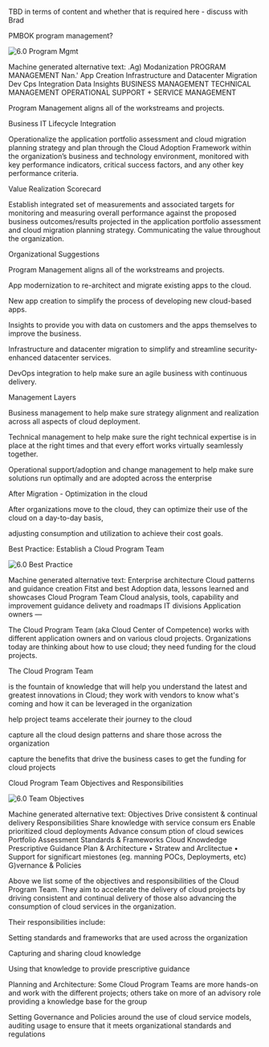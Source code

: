 TBD in terms of content and whether that is required here - discuss with Brad 

 

PMBOK program management? 

![6.0 Program Mgmt](https://github.com/alvarovitta/Workload/blob/master/images/6.0%20Program%20Mgmt.emf) 

Machine generated alternative text:
.Ag) Modanization 
PROGRAM MANAGEMENT 
Nan.' App Creation 
Infrastructure and 
Datacenter Migration 
Dev Cps 
Integration 
Data Insights 
BUSINESS MANAGEMENT 
TECHNICAL MANAGEMENT 
OPERATIONAL SUPPORT + SERVICE MANAGEMENT 
 

Program Management aligns all of the workstreams and projects. 

 

Business IT Lifecycle Integration 

 

Operationalize the application portfolio assessment and cloud migration planning strategy and plan through the Cloud Adoption Framework within the organization’s business and technology environment, monitored with key performance indicators, critical success factors, and any other key performance criteria. 

 

Value Realization Scorecard 

 

Establish integrated set of measurements and associated targets for monitoring and measuring overall performance against the proposed business outcomes/results projected in the application portfolio assessment and cloud migration planning strategy. Communicating the value throughout the organization. 

Organizational Suggestions 

 

 

Program Management aligns all of the workstreams and projects. 

 

App modernization to re-architect and migrate existing apps to the cloud. 

New app creation to simplify the process of developing new cloud-based apps. 

Insights to provide you with data on customers and the apps themselves to improve the business. 

Infrastructure and datacenter migration to simplify and streamline security-enhanced datacenter services. 

DevOps integration to help make sure an agile business with continuous delivery. 

 

Management Layers 

 

Business management to help make sure strategy alignment and realization across all aspects of cloud deployment. 

Technical management to help make sure the right technical expertise is in place at the right times and that every effort works virtually seamlessly together. 

Operational support/adoption and change management to help make sure solutions run optimally and are adopted across the enterprise 

 

After Migration - Optimization in the cloud 

After organizations move to the cloud, they can optimize their use of the cloud on a day-to-day basis, 

adjusting consumption and utilization to achieve their cost goals. 

Best Practice: Establish a Cloud Program Team 

![6.0 Best Practice](https://github.com/alvarovitta/Workload/blob/master/images/6.0%20Best%20Practce.emf) 

Machine generated alternative text:
Enterprise 
architecture 
Cloud patterns and 
guidance creation 
Fitst and best 
Adoption data, lessons learned and showcases 
Cloud 
Program Team 
Cloud analysis, tools, 
capability 
and improvement 
guidance delivety and roadmaps 
IT divisions 
Application owners — 
 

The Cloud Program Team (aka Cloud Center of Competence)  works with different application owners and on various cloud projects.  Organizations today are thinking about how to use cloud; they need funding for the cloud projects.  

The Cloud Program Team 

is the fountain of knowledge that will help you understand the latest and greatest innovations in Cloud; they work with vendors to know what's coming and how it can be leveraged in the organization 

help project teams accelerate their journey to the cloud 

capture all the cloud design patterns and share those across the organization 

capture the benefits that drive the business cases to get the funding for cloud projects 

 

Cloud Program Team Objectives and Responsibilities 

![6.0 Team Objectives](https://github.com/alvarovitta/Workload/blob/master/images/6.0%20Team%20Objectives.emf)

Machine generated alternative text:
Objectives 
Drive consistent & 
continual delivery 
Responsibilities 
Share knowledge 
with service 
consum ers 
Enable prioritized 
cloud deployments 
Advance 
consum ption of 
cloud sewices 
Portfolio 
Assessment 
Standards 
& Frameworks 
Cloud 
Knowdedge 
Prescriptive 
Guidance 
Plan & Architecture 
• Stratew and Arclitectue 
• Support for significart 
miestones (eg. manning 
POCs, Deploymerts, etc) 
G)vernance 
& Policies 
 

Above we list some of the objectives and responsibilities of the Cloud Program Team.  They aim to accelerate the delivery of cloud projects by driving consistent and continual delivery of those also advancing the consumption of cloud services in the organization. 

 

Their responsibilities include: 

Setting standards and frameworks that are used across the organization 

Capturing and sharing cloud knowledge 

Using that knowledge to provide prescriptive guidance 

Planning and Architecture: Some Cloud Program Teams are more hands-on and work with the different projects; others take on more of an advisory role providing a knowledge base for the group 

Setting Governance and Policies around the use of cloud service models, auditing usage to ensure that it meets organizational standards and regulations 
